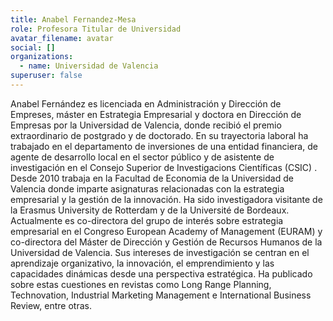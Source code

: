 ```yaml
---
title: Anabel Fernandez-Mesa
role: Profesora Titular de Universidad
avatar_filename: avatar
social: []
organizations:
  - name: Universidad de Valencia
superuser: false
---
```

<!--StartFragment-->

Anabel Fernández es licenciada en Administración y Dirección de Empreses, máster en Estrategia Empresarial y doctora en Dirección de Empresas por la Universidad de Valencia, donde recibió el premio extraordinario de postgrado y de doctorado. En su trayectoria laboral ha trabajado en el departamento de inversiones de una entidad financiera, de agente de desarrollo local en el sector público y de asistente de investigación en el Consejo Superior de Investigacions Científicas (CSIC) . Desde 2010 trabaja en la Facultad de Economia de la Universidad de Valencia donde imparte asignaturas relacionadas con la estrategia empresarial y la gestión de la innovación. Ha sido investigadora visitante de la Erasmus University de Rotterdam y de la Université de Bordeaux. Actualmente es co-directora del grupo de interés sobre estrategia empresarial en el Congreso European Academy of Management (EURAM) y co-directora del Máster de Dirección y Gestión de Recursos Humanos de la Universidad de Valencia. Sus intereses de investigación se centran en el aprendizaje organizativo, la innovación, el emprendimiento y las capacidades dinámicas desde una perspectiva estratégica. Ha publicado sobre estas cuestiones en revistas como Long Range Planning, Technovation, Industrial Marketing Management e International Business Review, entre otras.

<!--EndFragment-->